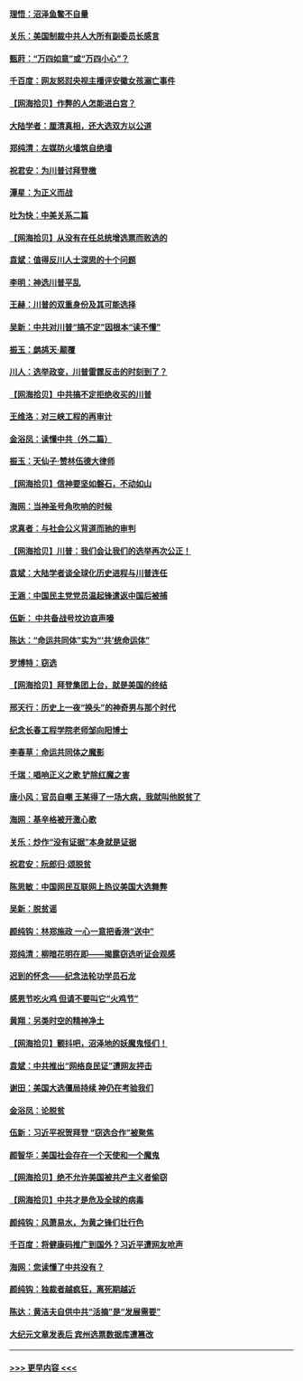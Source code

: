 #### [理悟：沼泽鱼鳖不自量](../pages/nsc993/n12606454.md?t=12092202) 
#### [关乐：美国制裁中共人大所有副委员长感言](../pages/nsc993/n12606442.md?t=12092202) 
#### [甄莳：“万四如意”或“万四小心”？](../pages/nsc993/n12606091.md?t=12092202) 
#### [千百度：网友怒怼央视主播评安徽女孩溺亡事件](../pages/nsc993/n12605370.md?t=12092202) 
#### [【网海拾贝】作弊的人怎能进白宫？](../pages/nsc993/n12603546.md?t=12092202) 
#### [大陆学者：厘清真相，还大选双方以公道](../pages/nsc993/n12603475.md?t=12092202) 
#### [郑纯清：左媒防火墙筑自绝墙](../pages/nsc993/n12602226.md?t=12092202) 
#### [祝君安：为川普讨拜登檄](../pages/nsc993/n12602199.md?t=12092202) 
#### [潭星：为正义而战](../pages/nsc993/n12600926.md?t=12092202) 
#### [吐为快：中美关系二篇](../pages/nsc993/n12600908.md?t=12092202) 
#### [【网海拾贝】从没有在任总统增选票而败选的](../pages/nsc993/n12600435.md?t=12092202) 
#### [袁斌：值得反川人士深思的十个问题](../pages/nsc993/n12600332.md?t=12092202) 
#### [李明：神选川普平乱](../pages/nsc993/n12599751.md?t=12092202) 
#### [王赫：川普的双重身份及其可能选择](../pages/nsc993/n12599723.md?t=12092202) 
#### [吴新：中共对川普“搞不定”因根本“读不懂”](../pages/nsc993/n12599502.md?t=12092202) 
#### [振玉：鹧鸪天‧颠覆](../pages/nsc993/n12599494.md?t=12092202) 
#### [川人：选举政变，川普雷霆反击的时刻到了？](../pages/nsc993/n12599291.md?t=12092202) 
#### [【网海拾贝】中共搞不定拒绝收买的川普](../pages/nsc993/n12598955.md?t=12092202) 
#### [王维洛：对三峡工程的再审计](../pages/nsc993/n12598436.md?t=12092202) 
#### [金浴凤：读懂中共（外二篇）](../pages/nsc993/n12597943.md?t=12092202) 
#### [振玉：天仙子‧赞林伍德大律师](../pages/nsc993/n12597929.md?t=12092202) 
#### [【网海拾贝】信神要坚如磐石，不动如山](../pages/nsc993/n12597901.md?t=12092202) 
#### [海网：当神圣号角吹响的时候](../pages/nsc993/n12595891.md?t=12092202) 
#### [求真者：与社会公义背道而驰的审判](../pages/nsc993/n12595868.md?t=12092202) 
#### [【网海拾贝】川普：我们会让我们的选举再次公正！](../pages/nsc993/n12594930.md?t=12092202) 
#### [袁斌：大陆学者谈全球化历史进程与川普连任](../pages/nsc993/n12594690.md?t=12092202) 
#### [王涵：中国民主党党员温起锋遣返中国后被捕](../pages/nsc993/n12594540.md?t=12092202) 
#### [伍新： 中共备战号坟边哀声嚎](../pages/nsc993/n12593086.md?t=12092202) 
#### [陈达：“命运共同体”实为“‘共’统命运体”](../pages/nsc993/n12590865.md?t=12092202) 
#### [罗博特：窃选](../pages/nsc993/n12590619.md?t=12092202) 
#### [【网海拾贝】拜登集团上台，就是美国的终结](../pages/nsc993/n12589725.md?t=12092202) 
#### [邢天行：历史上一夜“换头”的神奇男与那个时代](../pages/nsc993/n12589424.md?t=12092202) 
#### [纪念长春工程学院老师邹向阳博士](../pages/nsc993/n12585390.md?t=12092202) 
#### [李春草：命运共同体之魔影](../pages/nsc993/n12585026.md?t=12092202) 
#### [千瑞：唱响正义之歌 铲除红魔之害](../pages/nsc993/n12585002.md?t=12092202) 
#### [唐小风：官员自嘲 王某得了一场大病，我就叫他脱贫了](../pages/nsc993/n12584981.md?t=12092202) 
#### [海网：基辛格被开激心歌](../pages/nsc993/n12584946.md?t=12092202) 
#### [关乐：炒作“没有证据”本身就是证据](../pages/nsc993/n12583146.md?t=12092202) 
#### [祝君安：阮郎归‧颂脱贫](../pages/nsc993/n12583119.md?t=12092202) 
#### [陈思敏：中国网民互联网上热议美国大选舞弊](../pages/nsc993/n12582845.md?t=12092202) 
#### [吴新：脱贫谣](../pages/nsc993/n12580839.md?t=12092202) 
#### [颜纯钩：林郑施政 一心一意把香港“送中”](../pages/nsc993/n12580805.md?t=12092202) 
#### [郑纯清：柳暗花明在即——揭露窃选听证会观感](../pages/nsc993/n12580795.md?t=12092202) 
#### [迟到的怀念——纪念法轮功学员石龙](../pages/nsc993/n12580245.md?t=12092202) 
#### [感恩节吃火鸡  但请不要叫它“火鸡节”](../pages/nsc993/n12580252.md?t=12092202) 
#### [黄翔：另类时空的精神净土](../pages/nsc993/n12578638.md?t=12092202) 
#### [【网海拾贝】颤抖吧，沼泽地的妖魔鬼怪们！](../pages/nsc993/n12578552.md?t=12092202) 
#### [袁斌：中共推出“网络良民证”遭网友抨击](../pages/nsc993/n12578511.md?t=12092202) 
#### [谢田：美国大选僵局持续 神仍在考验我们](../pages/nsc993/n12577432.md?t=12092202) 
#### [金浴凤：论脱贫](../pages/nsc993/n12576386.md?t=12092202) 
#### [伍新：习近平祝贺拜登 “窃选合作”被聚焦](../pages/nsc993/n12576358.md?t=12092202) 
#### [颜智华：美国社会存在一个天使和一个魔鬼](../pages/nsc993/n12574299.md?t=12092202) 
#### [【网海拾贝】绝不允许美国被共产主义者偷窃](../pages/nsc993/n12573396.md?t=12092202) 
#### [【网海拾贝】中共才是危及全球的病毒](../pages/nsc993/n12571204.md?t=12092202) 
#### [颜纯钩：风萧易水，为黄之锋们壮行色](../pages/nsc993/n12571487.md?t=12092202) 
#### [千百度：将健康码推广到国外？习近平遭网友呛声](../pages/nsc993/n12570808.md?t=12092202) 
#### [海网：您读懂了中共没有？](../pages/nsc993/n12570487.md?t=12092202) 
#### [颜纯钩：独裁者越疯狂，离死期越近](../pages/nsc993/n12569055.md?t=12092202) 
#### [陈达：黄洁夫自供中共“活摘”是“发展需要”](../pages/nsc993/n12568541.md?t=12092202) 
#### [大纪元文章发表后 宾州选票数据库遭篡改](../pages/nsc993/n12568105.md?t=12092202) 

----
#### [ >>> 更早内容 <<< ](../indexes/nsc993-earlier.md)
